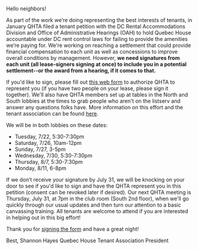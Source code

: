 Hello neighbors!

 
As part of the work we’re doing representing the best interests of tenants, in January QHTA filed a tenant petition with the DC Rental Accommodations Division and Office of Administrative Hearings (OAH) to hold Quebec House accountable under DC rent control laws for failing to provide the amenities we’re paying for. We're working on reaching a settlement that could provide financial compensation to each unit as well as concessions to improve overall conditions by management. However, **we need signatures from each unit (all lease-signers signing at once) to include you in a potential settlement--or the award from a hearing, if it comes to that.**


If you'd like to sign, please fill out [this web form](https://forms.gle/PmpsvXM5BoxfqXyD7) to authorize QHTA to represent you (if you have two people on your lease, please sign it together). We'll also have QHTA members set up at tables in the North and South lobbies at the times to grab people who aren't on the listserv and answer any questions folks have. More information on this effort and the tenant association can be found [here](https://docs.google.com/document/d/1ym3OQW58O6hMfJxn5pK19FYt9udOFwhJri4M3EJh60c/edit?usp=sharing).


We will be in both lobbies on these dates:
- Tuesday, 7/22, 5:30-7:30pm
- Saturday, 7/26, 10am-12pm
- Sunday, 7/27, 3-5pm
- Wednesday, 7/30, 5:30-7:30pm
- Thursday, 8/7, 5:30-7:30pm
- Monday, 8/11, 6-8pm
  
 
If we don’t receive your signature by July 31, we will be knocking on your door to see if you'd like to sign and have the QHTA represent you in this petition (consent can be revoked later if desired). Our next QHTA meeting is Thursday, July 31, at 7pm in the club room (South 2nd floor), when we'll go quickly through our usual updates and then turn our attention to a basic canvassing training. All tenants are welcome to attend if you are interested in helping out in this big effort! 
 
Thank you for [signing the form](https://forms.gle/PmpsvXM5BoxfqXyD7) and have a great night!
 
Best,
Shannon Hayes
Quebec House Tenant Association President
